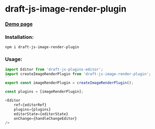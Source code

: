 # draft-js-image-render-plugin

### [Demo page](https://fedorovsky.github.io/draft-js-image-render-plugin/)

### Installation:
```npm i draft-js-image-render-plugin```

### Usage:

```javascript
import Editor from 'draft-js-plugins-editor';
import createImageRenderPlugin from 'draft-js-image-render-plugin';
``
export const imageRenderPlugin = createImageRenderPlugin();

const plugins = [imageRenderPlugin];

<Editor
    ref={editorRef}
    plugins={plugins}
    editorState={editorState}
    onChange={handleChangeEditor}
/>
```

